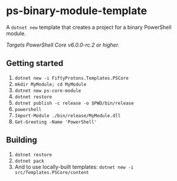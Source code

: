 # ps-binary-module-template

A `dotnet new` template that creates a project for a binary PowerShell module.

_Targets PowerShell Core v6.0.0-rc.2 or higher._

## Getting started

1. `dotnet new -i FiftyProtons.Templates.PSCore`
2. `mkdir MyModule; cd MyModule`
3. `dotnet new ps-core-module`
4. `dotnet restore`
5. `dotnet publish -c release -o $PWD/bin/release`
6. `powershell`
7. `Import-Module ./bin/release/MyModule.dll`
8. `Get-Greeting -Name 'PowerShell'`

## Building

1. `dotnet restore`
2. `dotnet pack`
3. And to use locally-built templates: `dotnet new -i src/Templates.PSCore/content`
